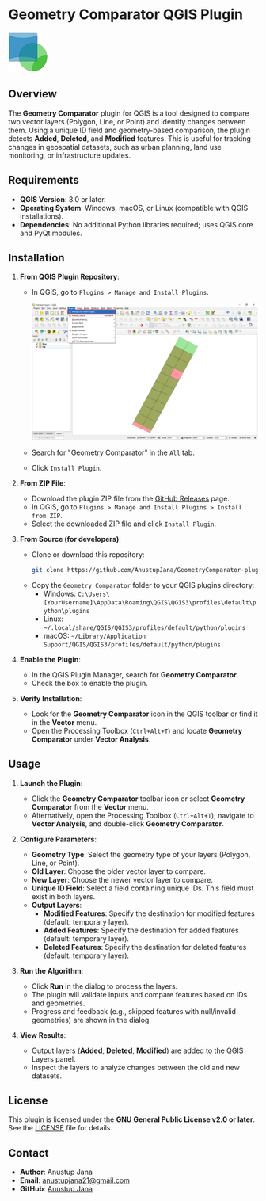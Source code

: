# Geometry Comparator QGIS Plugin
![Diagram of the System](https://github.com/AnustupJana/GeometryComparator-plugin/blob/main/icon.png?raw=true)

## Overview

The **Geometry Comparator** plugin for QGIS is a tool designed to compare two vector layers (Polygon, Line, or Point) and identify changes between them. Using a unique ID field and geometry-based comparison, the plugin detects **Added**, **Deleted**, and **Modified** features. This is useful for tracking changes in geospatial datasets, such as urban planning, land use monitoring, or infrastructure updates.

## Requirements

- **QGIS Version**: 3.0 or later.
- **Operating System**: Windows, macOS, or Linux (compatible with QGIS installations).
- **Dependencies**: No additional Python libraries required; uses QGIS core and PyQt modules.

## Installation

1. **From QGIS Plugin Repository**:
   - In QGIS, go to `Plugins > Manage and Install Plugins`.
  
     ![Diagram of the System](https://github.com/AnustupJana/PolygonCompare-plugin/blob/main/doc/1st_Plugin.png?raw=true)
   - Search for "Geometry Comparator" in the `All` tab.
   - Click `Install Plugin`.

2. **From ZIP File**:
   - Download the plugin ZIP file from the [GitHub Releases](https://github.com/AnustupJana/GeometryComparator-plugin.git) page.
   - In QGIS, go to `Plugins > Manage and Install Plugins > Install from ZIP`.
   - Select the downloaded ZIP file and click `Install Plugin`.

3. **From Source (for developers)**:
   - Clone or download this repository:
     ```bash
     git clone https://github.com/AnustupJana/GeometryComparator-plugin.git
     ```
   - Copy the `Geometry Comparator` folder to your QGIS plugins directory:
     - Windows: `C:\Users\[YourUsername]\AppData\Roaming\QGIS\QGIS3\profiles\default\python\plugins`
     - Linux: `~/.local/share/QGIS/QGIS3/profiles/default/python/plugins`
     - macOS: `~/Library/Application Support/QGIS/QGIS3/profiles/default/python/plugins`

4. **Enable the Plugin**:
   - In the QGIS Plugin Manager, search for **Geometry Comparator**.
   - Check the box to enable the plugin.

5. **Verify Installation**:
   - Look for the **Geometry Comparator** icon in the QGIS toolbar or find it in the **Vector** menu.
   - Open the Processing Toolbox (`Ctrl+Alt+T`) and locate **Geometry Comparator** under **Vector Analysis**.

## Usage

1. **Launch the Plugin**:
   - Click the **Geometry Comparator** toolbar icon or select **Geometry Comparator** from the **Vector** menu.
   - Alternatively, open the Processing Toolbox (`Ctrl+Alt+T`), navigate to **Vector Analysis**, and double-click **Geometry Comparator**.

2. **Configure Parameters**:
   - **Geometry Type**: Select the geometry type of your layers (Polygon, Line, or Point).
   - **Old Layer**: Choose the older vector layer to compare.
   - **New Layer**: Choose the newer vector layer to compare.
   - **Unique ID Field**: Select a field containing unique IDs. This field must exist in both layers.
   - **Output Layers**:
     - **Modified Features**: Specify the destination for modified features (default: temporary layer).
     - **Added Features**: Specify the destination for added features (default: temporary layer).
     - **Deleted Features**: Specify the destination for deleted features (default: temporary layer).

3. **Run the Algorithm**:
   - Click **Run** in the dialog to process the layers.
   - The plugin will validate inputs and compare features based on IDs and geometries.
   - Progress and feedback (e.g., skipped features with null/invalid geometries) are shown in the dialog.

4. **View Results**:
   - Output layers (**Added**, **Deleted**, **Modified**) are added to the QGIS Layers panel.
   - Inspect the layers to analyze changes between the old and new datasets.

## License

This plugin is licensed under the **GNU General Public License v2.0 or later**. See the [LICENSE](https://github.com/AnustupJana/GeometryComparator-plugin/blob/main/LICENSE) file for details.

## Contact

- **Author**: Anustup Jana
- **Email**: anustupjana21@gmail.com
- **GitHub**: [Anustup Jana](https://github.com/AnustupJana)
